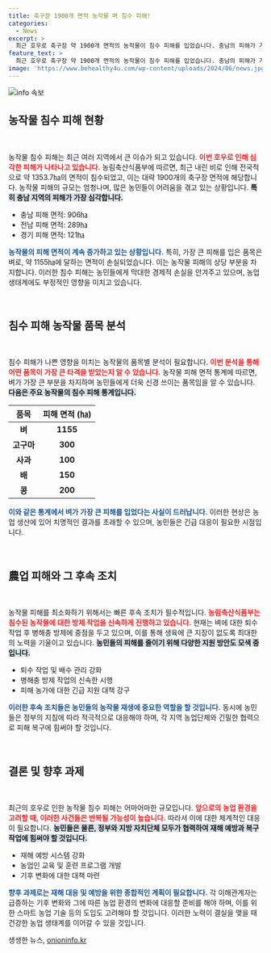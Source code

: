 ```yaml
---
title: 축구장 1900개 면적 농작물 벼 침수 피해!
categories:
  - News
excerpt: >
  최근 호우로 축구장 약 1900개 면적의 농작물이 침수 피해를 입었습니다. 충남의 피해가 가장 크고, 특히 벼가 1155㏊로 대부분을 차지합니다. 정부는 농작물 회복 방안을 모색 중입니다. 클릭하여 자세한 내용을 확인하세요!
feature_text: >
  최근 호우로 축구장 약 1900개 면적의 농작물이 침수 피해를 입었습니다. 충남의 피해가 가장 크고, 특히 벼가 1155㏊로 대부분을 차지합니다. 정부는 농작물 회복 방안을 모색 중입니다. 클릭하여 자세한 내용을 확인하세요!
image: 'https://www.behealthy4u.com/wp-content/uploads/2024/06/news.jpg'
---
```


<p><img src="https://www.behealthy4u.com/wp-content/uploads/2024/06/news.jpg" alt="info 속보" /></p>

<h2 data-ke-size="size26">농작물 침수 피해 현황</h2>

<p data-ke-size="size16">&nbsp;</p>

<p>농작물 침수 피해는 최근 여러 지역에서 큰 이슈가 되고 있습니다. <b><span style="color: #ee2323;">이번 호우로 인해 심각한 피해가 나타나고 있습니다.</span></b> 농림축산식품부에 따르면, 최근 내린 비로 인해 전국적으로 약 1353.7㏊의 면적이 침수되었고, 이는 대략 1900개의 축구장 면적에 해당합니다. 농작물 피해의 규모는 엄청나며, 많은 농민들이 어려움을 겪고 있는 상황입니다. <b><span style="background-color: #21538527;">특히 충남 지역의 피해가 가장 심각합니다.</span></b></p>

<ul>
<li>충남 피해 면적: 906㏊</li>
<li>전남 피해 면적: 289㏊</li>
<li>경기 피해 면적: 121㏊</li>
</ul>

<p><b><span style="color: #1a5490;">농작물의 피해 면적이 계속 증가하고 있는 상황입니다.</span></b> 특히, 가장 큰 피해를 입은 품목은 벼로, 약 1155㏊에 달하는 면적이 손실되었습니다. 이는 농작물 피해의 상당 부분을 차지합니다. 이러한 침수 피해는 농민들에게 막대한 경제적 손실을 안겨주고 있으며, 농업 생태계에도 부정적인 영향을 미치고 있습니다.</p>

<p data-ke-size="size16">&nbsp;</p>

<h2 data-ke-size="size26">침수 피해 농작물 품목 분석</h2>

<p data-ke-size="size16">&nbsp;</p>

<p>침수 피해가 나쁜 영향을 미치는 농작물의 품목별 분석이 필요합니다. <b><span style="color: #ee2323;">이번 분석을 통해 어떤 품목이 가장 큰 타격을 받았는지 알 수 있습니다.</span></b> 농작물 피해 면적 통계에 따르면, 벼가 가장 큰 부분을 차지하며 농민들에게 더욱 신경 쓰이는 품목임을 알 수 있습니다. <b><span style="background-color: #21538527;">다음은 주요 농작물의 침수 피해 통계입니다.</span></b></p>

<table style="width: 100%; border-collapse: collapse;">
<thead>
<tr>
<th style="text-align: center; height: 30px;"><b>품목</b></th>
<th style="text-align: center; height: 30px;"><b>피해 면적 (㏊)</b></th>
</tr>
</thead>
<tbody>
<tr>
<td style="text-align: center; height: 17px;"><b>벼</b></td>
<td style="text-align: center; height: 17px;"><b>1155</b></td>
</tr>
<tr>
<td style="text-align: center; height: 17px;"><b>고구마</b></td>
<td style="text-align: center; height: 17px;"><b>300</b></td>
</tr>
<tr>
<td style="text-align: center; height: 17px;"><b>사과</b></td>
<td style="text-align: center; height: 17px;"><b>100</b></td>
</tr>
<tr>
<td style="text-align: center; height: 17px;"><b>배</b></td>
<td style="text-align: center; height: 17px;"><b>150</b></td>
</tr>
<tr>
<td style="text-align: center; height: 17px;"><b>콩</b></td>
<td style="text-align: center; height: 17px;"><b>200</b></td>
</tr>
</tbody>
</table>

<p><b><span style="color: #1a5490;">이와 같은 통계에서 벼가 가장 큰 피해를 입었다는 사실이 드러납니다.</span></b> 이러한 현상은 농업 생산에 있어 치명적인 결과를 초래할 수 있으며, 농민들은 긴급 대응이 필요한 시점입니다.</p>

<p data-ke-size="size16">&nbsp;</p>

<h2 data-ke-size="size26">農업 피해와 그 후속 조치</h2>

<p data-ke-size="size16">&nbsp;</p>

<p>농작물 피해를 최소화하기 위해서는 빠른 후속 조치가 필수적입니다. <b><span style="color: #ee2323;">농림축산식품부는 침수된 농작물에 대한 방제 작업을 신속하게 진행하고 있습니다.</span></b> 현재는 벼에 대한 퇴수 작업 후 병해충 방제에 중점을 두고 있으며, 이를 통해 생육에 큰 지장이 없도록 최대한의 노력을 기울이고 있습니다. <b><span style="background-color: #21538527;">농민들의 피해를 줄이기 위해 다양한 지원 방안도 모색 중입니다.</span></b></p>

<ul>
<li>퇴수 작업 및 배수 관리 강화</li>
<li>병해충 방제 작업의 신속한 시행</li>
<li>피해 농가에 대한 긴급 지원 대책 강구</li>
</ul>

<p><b><span style="color: #1a5490;">이러한 후속 조치들은 농민들의 농작물 재생에 중요한 역할을 할 것입니다.</span></b> 동시에 농민들은 정부의 지침에 따라 적극적으로 대응해야 하며, 각 지역 농업단체와 긴밀한 협력으로 피해 복구에 힘써야 할 것입니다.</p>

<p data-ke-size="size16">&nbsp;</p>

<h2 data-ke-size="size26">결론 및 향후 과제</h2>

<p data-ke-size="size16">&nbsp;</p>

<p>최근의 호우로 인한 농작물 침수 피해는 어마어마한 규모입니다. <b><span style="color: #ee2323;">앞으로의 농업 환경을 고려할 때, 이러한 사건들은 반복될 가능성이 높습니다.</span></b> 따라서 이에 대한 체계적인 대응이 필요합니다. <b><span style="background-color: #21538527;">농민들은 물론, 정부와 지방 자치단체 모두가 협력하여 재해 예방과 복구 작업에 힘써야 할 것입니다.</span></b></p>

<ul>
<li>재해 예방 시스템 강화</li>
<li>농업인 교육 및 훈련 프로그램 개발</li>
<li>기후 변화에 대한 대책 마련</li>
</ul>

<p><b><span style="color: #1a5490;">향후 과제로는 재해 대응 및 예방을 위한 종합적인 계획이 필요합니다.</span></b> 각 이해관계자는 급증하는 기후 변화와 그에 따른 농업 환경의 변화에 대응할 준비를 해야 하며, 이를 위한 스마트 농업 기술 등의 도입도 고려해야 할 것입니다. 이러한 노력이 결실을 맺을 때 건강한 농업 생태계를 이어갈 수 있을 것입니다.</p>
생생한 뉴스, <a href="https://onioninfo.kr" rel="dofollow">onioninfo.kr</a>


